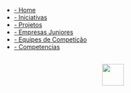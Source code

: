 <!-- docs/_sidebar.md -->

- [- Home](README.md)
- [- Iniciativas](iniciativas.md)
- [- Projetos](projetos.md)
- [- Empresas Juniores](empresas.md)
- [- Equipes de Competição](equipes.md)
- [- Competencias](competencias.md)

<br>

<center><img src="https://digital.ufms.br/files/2017/06/unb-300x276.png" height="50" width="50"></center>